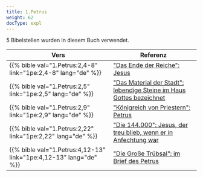 ```yaml
---
title: 1.Petrus
weight: 62
docType: expl
---
```


5 Bibelstellen wurden in diesem Buch verwendet.

| Vers | Referenz |
|-------|-----------|
| {{% bible val="1.Petrus:2,4-8" link="1pe:2,4-8" lang="de" %}} | ["Das Ende der Reiche": Jesus](/expl/bible/daniel/the-four-kingdoms-in-daniel#415e) |
| {{% bible val="1.Petrus:2,5" link="1pe:2,5" lang="de" %}} | ["Das Material der Stadt": lebendige Steine im Haus Gottes bezeichnet](/expl/content/paradise/the-new-jerusalem#aef1) |
| {{% bible val="1.Petrus:2,9" link="1pe:2,9" lang="de" %}} | ["Königreich von Priestern": Petrus](/expl/background/israel/the-church-is-part-of-israel#d5f3) |
| {{% bible val="1.Petrus:2,22" link="1pe:2,22" lang="de" %}} | ["Die 144.000": Jesus, der treu blieb, wenn er in Anfechtung war](/expl/content/harvest/gods-army-and-the-seven-angels#67e8) |
| {{% bible val="1.Petrus:4,12-13" link="1pe:4,12-13" lang="de" %}} | ["Die Große Trübsal": im Brief des Petrus](/expl/content/army/the-end-time-and-the-great-tribulation#abe2) |
